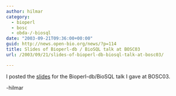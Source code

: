 ```yaml
---
author: hilmar
category:
  - bioperl
  - bosc
  - obda-/-biosql
date: "2003-09-21T09:36:00+00:00"
guid: http://news.open-bio.org/news/?p=114
title: Slides of Bioperl-db / BioSQL talk at BOSC03
url: /2003/09/21/slides-of-bioperl-db-biosql-talk-at-bosc03/

---
```

I posted the [slides](/bosc2003/slides/Persistent_Bioperl_BOSC03.pdf) for the Bioperl-db/BioSQL talk I gave at BOSC03.

-hilmar
